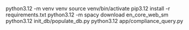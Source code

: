 python3.12 -m venv venv
source venv/bin/activate 
pip3.12 install -r requirements.txt
python3.12 -m spacy download en_core_web_sm 
python3.12 init_db/populate_db.py
python3.12 app/compliance_query.py  
